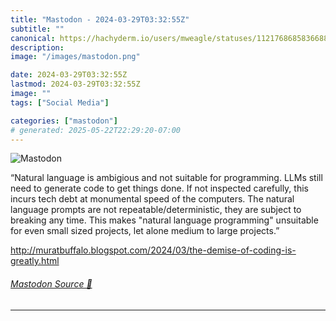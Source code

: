 ```yaml
---
title: "Mastodon - 2024-03-29T03:32:55Z"
subtitle: ""
canonical: https://hachyderm.io/users/mweagle/statuses/112176868583668880
description:
image: "/images/mastodon.png"

date: 2024-03-29T03:32:55Z
lastmod: 2024-03-29T03:32:55Z
image: ""
tags: ["Social Media"]

categories: ["mastodon"]
# generated: 2025-05-22T22:29:20-07:00
---
```

![Mastodon](/images/mastodon.png)

<p>“Natural language is ambigious and not suitable for programming. LLMs still need to generate code to get things done. If not inspected carefully, this incurs tech debt at monumental speed of the computers. The natural language prompts are not repeatable/deterministic, they are subject to breaking any time. This makes &quot;natural language programming&quot; unsuitable for even small sized projects, let alone medium to large projects.”</p><p><a href="http://muratbuffalo.blogspot.com/2024/03/the-demise-of-coding-is-greatly.html" target="_blank" rel="nofollow noopener noreferrer" translate="no"><span class="invisible">http://</span><span class="ellipsis">muratbuffalo.blogspot.com/2024</span><span class="invisible">/03/the-demise-of-coding-is-greatly.html</span></a></p>


###### [Mastodon Source 🐘](https://hachyderm.io/@mweagle/112176868583668880)

___
